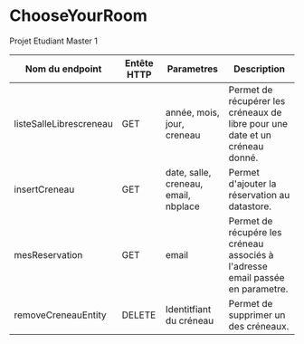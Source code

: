 # ChooseYourRoom
Projet Etudiant Master 1 


| Nom du endpoint|     Entête HTTP     |  Parametres     |  Description    |
| ------------- | -------------   | ---------       | ---------      |
| listeSalleLibrescreneau | GET   | année, mois, jour, creneau       | Permet de récupérer les créneaux de libre pour une date et un créneau donné.      |
|insertCreneau|GET|date, salle, creneau, email, nbplace|Permet d'ajouter la réservation au datastore.|
|mesReservation|GET|email|Permet de récupére les créneau associés à l'adresse email passée en parametre.|
|removeCreneauEntity|DELETE|Identitfiant du créneau|Permet de supprimer un des créneaux.|
